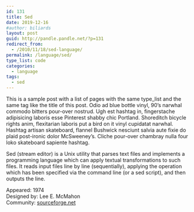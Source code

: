 ```yaml
---
id: 131
title: Sed
date: 2019-12-16
#author: biliards
layout: post
guid: http://pandle.pandle.net/?p=131
redirect_from:
  - /2010/11/18/sed-language/
permalink: /language/sed/
type_list: code
categories:
  - language
tags:
  - sed
---
```

This is a sample post with a list of pages with the same type_list and the same tag like the title of this post. Odio ad blue bottle vinyl, 90’s narwhal commodo bitters pour-over nostrud. Ugh est hashtag in, fingerstache adipisicing laboris esse Pinterest shabby chic Portland. Shoreditch bicycle rights anim, flexitarian laboris put a bird on it vinyl cupidatat narwhal. Hashtag artisan skateboard, flannel Bushwick nesciunt salvia aute fixie do plaid post-ironic dolor McSweeney’s. Cliche pour-over chambray nulla four loko skateboard sapiente hashtag.

Sed (stream editor) is a Unix utility that parses text files and implements a programming language which can apply textual transformations to such files. It reads input files line by line (sequentially), applying the operation which has been specified via the command line (or a sed script), and then outputs the line.

Appeared: 1974  
Designed by: Lee E. McMahon  
Community: [sourceforge.net](http://sed.sourceforge.net/)
